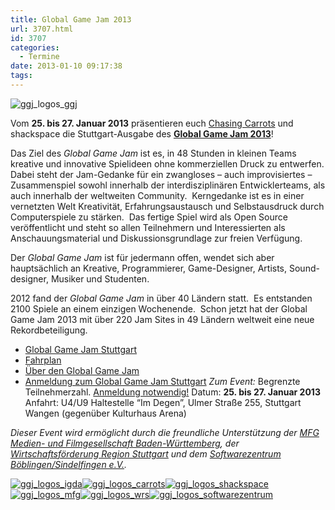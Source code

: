 ```yaml
---
title: Global Game Jam 2013
url: 3707.html
id: 3707
categories:
  - Termine
date: 2013-01-10 09:17:38
tags:
---
```


![ggj_logos_ggj](https://blog.shackspace.de/wp-content/uploads/2013/01/ggj_logos_ggj.png)

Vom **25\. bis 27\. Januar 2013** präsentieren euch [Chasing Carrots](http://www.chasing-carrots.com/) und shackspace die Stuttgart-Ausgabe des [**Global Game Jam 2013**](http://chasing-carrots.com/ggj.php)!

Das Ziel des _Global Game Jam_ ist es, in 48 Stunden in kleinen Teams kreative und innovative Spielideen ohne kommerziellen Druck zu entwerfen. Dabei steht der Jam-Gedanke für ein zwangloses – auch improvisiertes – Zusammenspiel sowohl innerhalb der interdisziplinären Entwicklerteams, als auch innerhalb der weltweiten Community.  Kerngedanke ist es in einer vernetzten Welt Kreativität, Erfahrungsaustausch und Selbstausdruck durch Computerspiele zu stärken.  Das fertige Spiel wird als Open Source veröffentlicht und steht so allen Teilnehmern und Interessierten als Anschauungsmaterial und Diskussionsgrundlage zur freien Verfügung.

Der _Global Game Jam_ ist für jedermann offen, wendet sich aber hauptsächlich an Kreative, Programmierer, Game-Designer, Artists, Sound-designer, Musiker und Studenten.

2012 fand der _Global Game Jam_ in über 40 Ländern statt.  Es entstanden 2100 Spiele an einem einzigen Wochenende.  Schon jetzt hat der Global Game Jam 2013 mit über 220 Jam Sites in 49 Ländern weltweit eine neue Rekordbeteiligung.

*   [Global Game Jam Stuttgart](http://chasing-carrots.com/ggj.php)
*   [Fahrplan](http://chasing-carrots.com/ggj_schedule.php)
*   [Über den Global Game Jam](http://globalgamejam.org/about)
*   [Anmeldung zum Global Game Jam Stuttgart](http://globalgamejam.org/sites/2013/global-game-jam-stuttgart)
_Zum Event:_
Begrenzte Teilnehmerzahl. [Anmeldung notwendig!](http://globalgamejam.org/sites/2013/global-game-jam-stuttgart)
Datum: **25\. bis 27\. Januar 2013**
Anfahrt: U4/U9 Haltestelle “Im Degen”, Ulmer Straße 255, Stuttgart Wangen (gegenüber Kulturhaus Arena)

_Dieser Event wird ermöglicht durch die freundliche Unterstützung der [MFG Medien- und Filmgesellschaft Baden-Württemberg](http://www.mfg.de/), der [Wirtschaftsförderung Region Stuttgart](http://wrs.region-stuttgart.de/) und dem [Softwarezentrum Böblingen/Sindelfingen e.V.](http://www.softwarezentrum.de/)._

[![ggj_logos_igda](https://blog.shackspace.de/wp-content/uploads/2013/01/ggj_logos_igda-e1357804379504.png)](http://www.igda.org/)[![ggj_logos_carrots](https://blog.shackspace.de/wp-content/uploads/2013/01/ggj_logos_carrots-e1357804409401.png)](http://www.chasing-carrots.de/)[![ggj_logos_shackspace](https://blog.shackspace.de/wp-content/uploads/2013/01/ggj_logos_shackspace-e1357804435612.png)](https://blog.shackspace.de/)[![ggj_logos_mfg](https://blog.shackspace.de/wp-content/uploads/2013/01/ggj_logos_mfg-e1357804446507.png)](http://www.mfg.de/)[![ggj_logos_wrs](https://blog.shackspace.de/wp-content/uploads/2013/01/ggj_logos_wrs-e1357804458166.png)](http://wrs.region-stuttgart.de/)[![ggj_logos_softwarezentrum](https://blog.shackspace.de/wp-content/uploads/2013/01/ggj_logos_softwarezentrum-e1357804475204.png)](http://www.softwarezentrum.de/)
&nbsp;
&nbsp;
&nbsp;
&nbsp;